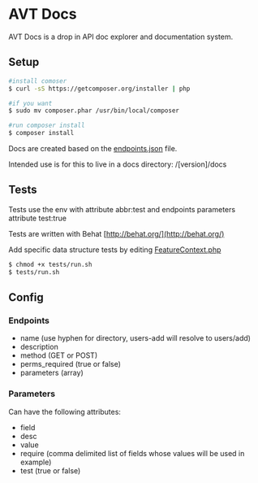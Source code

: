 # AVT Docs
AVT Docs is a drop in API doc explorer and documentation system.

## Setup
```bash
#install comoser
$ curl -sS https://getcomposer.org/installer | php

#if you want
$ sudo mv composer.phar /usr/bin/local/composer

#run composer install
$ composer install
```

Docs are created based on the [endpoints.json](endpoints.json) file.

Intended use is for this to live in a docs directory: /[version]/docs

## Tests
Tests use the env with attribute abbr:test and endpoints parameters attribute test:true

Tests are written with Behat [http://behat.org/](http://behat.org/)

Add specific data structure tests by editing [FeatureContext.php](tests/features/bootstrap/FeatureContext.php)

```bash
$ chmod +x tests/run.sh
$ tests/run.sh
```

## Config

### Endpoints
* name (use hyphen for directory, users-add will resolve to users/add)
* description
* method (GET or POST)
* perms_required (true or false)
* parameters (array)

### Parameters
Can have the following attributes:

* field
* desc
* value
* require (comma delimited list of fields whose values will be used in example)
* test (true or false)
